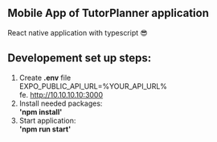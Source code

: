 ## Mobile App of TutorPlanner application

React native application with typescript 😎

## Developement set up steps:

1. Create **.env** file\
   EXPO_PUBLIC_API_URL=%YOUR_API_URL%\
   fe. http://10.10.10.10:3000
2. Install needed packages:\
   **'npm install'**
2. Start application:\
   **'npm run start'**
